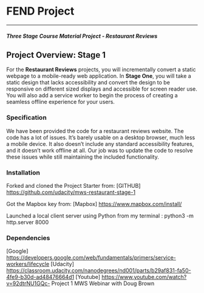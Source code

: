 # FEND Project
---
#### _Three Stage Course Material Project - Restaurant Reviews_

## Project Overview: Stage 1

For the **Restaurant Reviews** projects, you will incrementally convert a static webpage to a mobile-ready web application. In **Stage One**, you will take a static design that lacks accessibility and convert the design to be responsive on different sized displays and accessible for screen reader use. You will also add a service worker to begin the process of creating a seamless offline experience for your users.

### Specification

We have been provided the code for a restaurant reviews website. The code has a lot of issues. It’s barely usable on a desktop browser, much less a mobile device. It also doesn’t include any standard accessibility features, and it doesn’t work offline at all. Our job was to update the code to resolve these issues while still maintaining the included functionality. 

### Installation

Forked and cloned the Project Starter from:
[GITHUB] https://github.com/udacity/mws-restaurant-stage-1

Got the Mapbox key from:
[Mapbox] https://www.mapbox.com/install/

Launched a local client server using Python from my terminal : python3 -m http.server 8000

### Dependencies
[Google] https://developers.google.com/web/fundamentals/primers/service-workers/lifecycle
[Udacity] https://classroom.udacity.com/nanodegrees/nd001/parts/b29af831-fa50-4fe9-b30d-ad48476664d1
[Youtube] https://www.youtube.com/watch?v=92dtrNU1GQc- Project 1 MWS Webinar with Doug Brown

